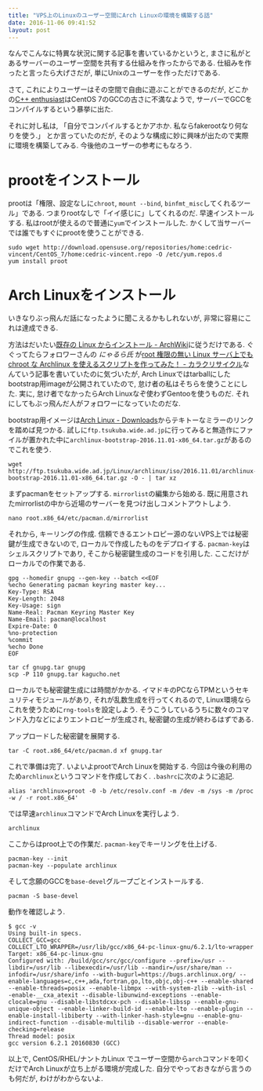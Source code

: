 ```yaml
---
title: "VPS上のLinuxのユーザー空間にArch Linuxの環境を構築する話"
date: 2016-11-06 09:41:52
layout: post
---
```

なんでこんなに特異な状況に関する記事を書いているかというと, まさに私がとあるサーバーのユーザー空間を共有する仕組みを作ったからである.
仕組みを作ったと言ったら大げさだが, 単にUnixのユーザーを作っただけである.

さて, これによりユーザーはその空間で自由に遊ぶことができるのだが,
どこかの[C++ enthusiast](https://twitter.com/yumetodo/status/794531239164186624)はCentOS 7のGCCの古さに不満なようで,
サーバーでGCCをコンパイルするという暴挙に出た.

それに対し私は, 「自分でコンパイルするとかアホか. 私ならfakerootなり何なりを使う.」
とか言っていたのだが, そのような構成に妙に興味が出たので実際に環境を構築してみる.
今後他のユーザーの参考にもなろう.

# prootをインストール
prootは「権限、設定なしに`chroot`, `mount --bind`, `binfmt_misc`してくれるツール」である.
つまりrootなしで「イイ感じに」してくれるのだ. 早速インストールする.
私はrootが使えるので普通に`yum`でインストールした. かくして当サーバーでは誰でもすぐにprootを使うことができる.

```
sudo wget http://download.opensuse.org/repositories/home:cedric-vincent/CentOS_7/home:cedric-vincent.repo -O /etc/yum.repos.d
yum install proot
```

# Arch Linuxをインストール
いきなりぶっ飛んだ話になったように聞こえるかもしれないが, 非常に容易にこれは達成できる.

方法はだいたい[既存の Linux からインストール - ArchWiki](https://wiki.archlinuxjp.org/index.php/%E6%97%A2%E5%AD%98%E3%81%AE_Linux_%E3%81%8B%E3%82%89%E3%82%A4%E3%83%B3%E3%82%B9%E3%83%88%E3%83%BC%E3%83%AB)に従うだけである.
ぐぐってたらフォロワーさんの _にゃるら氏_ が[root 権限の無い Linux サーバ上でも chroot な Archlinux を使えるスクリプトを作ってみた！ - カラクリサイクル](http://the.nyarla.net/entry/2016/01/14/094036)なんていう記事を書いていたのに気づいたが,
Arch Linuxではtarballにしたbootstrap用imageが公開されていたので, 怠け者の私はそちらを使うことにした.
実に, 怠け者でなかったらArch Linuxなぞ使わずGentooを使うものだ.
それにしてもぶっ飛んだ人がフォロワーになっていたのだな.

bootstrap用イメージは[Arch Linux - Downloads](https://www.archlinux.org/download/)からテキトーなミラーのリンクを踏めば見つかる.
試しに`ftp.tsukuba.wide.ad.jp`に行ってみると無造作にファイルが置かれた中に`archlinux-bootstrap-2016.11.01-x86_64.tar.gz`があるのでこれを使う.

```
wget http://ftp.tsukuba.wide.ad.jp/Linux/archlinux/iso/2016.11.01/archlinux-bootstrap-2016.11.01-x86_64.tar.gz -O - | tar xz
```

まずpacmanをセットアップする. `mirrorlist`の編集から始める.
既に用意されたmirrorlistの中から近場のサーバーを見つけ出しコメントアウトしよう.

```
nano root.x86_64/etc/pacman.d/mirrorlist
```

それから, キーリングの作成. 信頼できるエントロピー源のないVPS上では秘密鍵が生成できないので,
ローカルで作成したものをデプロイする. `pacman-key`はシェルスクリプトであり,
そこから秘密鍵生成のコードを引用した. ここだけがローカルでの作業である.

```
gpg --homedir gnupg --gen-key --batch <<EOF
%echo Generating pacman keyring master key...
Key-Type: RSA
Key-Length: 2048
Key-Usage: sign
Name-Real: Pacman Keyring Master Key
Name-Email: pacman@localhost
Expire-Date: 0
%no-protection
%commit
%echo Done
EOF

tar cf gnupg.tar gnupg
scp -P 110 gnupg.tar kagucho.net
```

ローカルでも秘密鍵生成には時間がかかる. イマドキのPCならTPMというセキュリティモジュールがあり,
それが乱数生成を行ってくれるので, Linux環境ならこれを使うために`rng-tools`を設定しよう.
そうこうしているうちに数々のコマンド入力などによりエントロピーが生成され,
秘密鍵の生成が終わるはずである.

アップロードした秘密鍵を展開する.

```
tar -C root.x86_64/etc/pacman.d xf gnupg.tar
```

これで準備は完了. いよいよprootでArch Linuxを開始する.
今回は今後の利用のため`archlinux`というコマンドを作成しておく. `.bashrc`に次のように追記.

```
alias 'archlinux=proot -0 -b /etc/resolv.conf -m /dev -m /sys -m /proc -w / -r root.x86_64'
```

では早速`archlinux`コマンドでArch Linuxを実行しよう.

```
archlinux
```

ここからはproot上での作業だ. `pacman-key`でキーリングを仕上げる.

```
pacman-key --init
pacman-key --populate archlinux
```

そして念願のGCCを`base-devel`グループごとインストールする.

```
pacman -S base-devel
```

動作を確認しよう.

```
$ gcc -v
Using built-in specs.
COLLECT_GCC=gcc
COLLECT_LTO_WRAPPER=/usr/lib/gcc/x86_64-pc-linux-gnu/6.2.1/lto-wrapper
Target: x86_64-pc-linux-gnu
Configured with: /build/gcc/src/gcc/configure --prefix=/usr --libdir=/usr/lib --libexecdir=/usr/lib --mandir=/usr/share/man --infodir=/usr/share/info --with-bugurl=https://bugs.archlinux.org/ --enable-languages=c,c++,ada,fortran,go,lto,objc,obj-c++ --enable-shared --enable-threads=posix --enable-libmpx --with-system-zlib --with-isl --enable-__cxa_atexit --disable-libunwind-exceptions --enable-clocale=gnu --disable-libstdcxx-pch --disable-libssp --enable-gnu-unique-object --enable-linker-build-id --enable-lto --enable-plugin --enable-install-libiberty --with-linker-hash-style=gnu --enable-gnu-indirect-function --disable-multilib --disable-werror --enable-checking=release
Thread model: posix
gcc version 6.2.1 20160830 (GCC)
```

以上で, CentOS/RHEL/ナントカLinux でユーザー空間から`arch`コマンドを叩くだけでArch Linuxが立ち上がる環境が完成した.
自分でやっておきながら言うのも何だが, わけがわからないよ.
